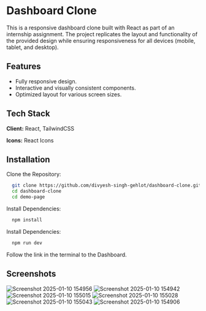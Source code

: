 
# Dashboard Clone

This is a responsive dashboard clone built with React as part of an internship assignment. The project replicates the layout and functionality of the provided design while ensuring responsiveness for all devices (mobile, tablet, and desktop).


## Features

- Fully responsive design.
- Interactive and visually consistent components.
- Optimized layout for various screen sizes.


## Tech Stack

**Client:** React, TailwindCSS

**Icons:** React Icons


## Installation

Clone the Repository:

```bash
  git clone https://github.com/divyesh-singh-gehlot/dashboard-clone.git
  cd dashboard-clone
  cd demo-page
```

Install Dependencies:

```bash
  npm install
```

Install Dependencies:

```bash
  npm run dev
```

Follow the link in the terminal to the Dashboard.
    
## Screenshots



![Screenshot 2025-01-10 154956](https://github.com/user-attachments/assets/9346a7ee-ceee-4a8b-8d0e-141a8538c338)
![Screenshot 2025-01-10 154942](https://github.com/user-attachments/assets/87289f65-f036-4d56-bbe4-6fb3e17e668c)
![Screenshot 2025-01-10 155015](https://github.com/user-attachments/assets/4c96ade6-11ea-42de-a55d-cad7e2989d3d)
![Screenshot 2025-01-10 155028](https://github.com/user-attachments/assets/c95c2628-9fde-447e-8656-95e0ea23e817)
![Screenshot 2025-01-10 155043](https://github.com/user-attachments/assets/38158196-318c-4368-b26e-c867f8e8f29f)
![Screenshot 2025-01-10 154906](https://github.com/user-attachments/assets/1e5168d8-b104-4b3f-bfc5-a86ab44272cb)
